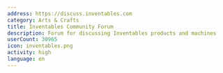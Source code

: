 ```yaml
---
address: https://discuss.inventables.com
category: Arts & Crafts
title: Inventables Community Forum
description: Forum for discussing Inventables products and machines
userCount: 30965
icon: inventables.png
activity: high
language: en
---
```

